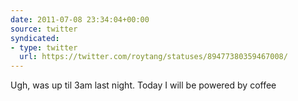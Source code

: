 ```yaml
---
date: 2011-07-08 23:34:04+00:00
source: twitter
syndicated:
- type: twitter
  url: https://twitter.com/roytang/statuses/89477380359467008/
---
```


Ugh, was up til 3am last night. Today I will be powered by coffee